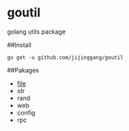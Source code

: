 goutil
======

golang utils package

##Install
    
    go get -u github.com/jijinggang/goutil

##Pakages

- [file](<./api/file.md>)
- str
- rand
- web
- config
- rpc